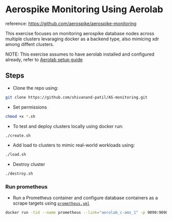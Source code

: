 # Aerospike Monitoring Using Aerolab

reference: https://github.com/aerospike/aerospike-monitoring

This exercise focuses on monitoring aerospike database nodes across multiple clusters levaraging docker as a backend type, also mimicing xdr among diffent clusters.

NOTE: This exercise assumes to have aerolab installed and configured already, refer to [Aerolab setup guide](https://github.com/shivanand-patil/AS-monitoring/blob/main/aerolab_setup.md) 

## Steps

- Clone the repo using:
```bash
git clone https://github.com/shivanand-patil/AS-monitoring.git
```

- Set permissions
```bash
chmod +x *.sh
```

- To test and deploy clusters locally using docker run:
```bash
./create.sh
```

- Add load to clusters to mimic real-world workloads using:
```bash
./load.sh
```

- Destroy cluster
```bash
./destroy.sh
```
### Run prometheus 

- Run a Prometheus container and configure database containers as a scrape targets using [`prometheus.yml`](https://github.com/shivanand-patil/AS-monitoring/blob/main/prometheus.yml)
```bash
docker run -tid --name prometheus --link="aerolab_c-ams_1" -p 9090:9090 -v /Users/shivanand.intern/AS-monitoring/prometheus.yml:/etc/prometheus/prometheus.yml prom/prometheus:latest
```
